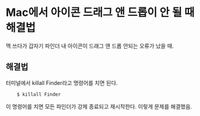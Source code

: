 # Mac에서 아이콘 드래그 앤 드롭이 안 될 때 해결법

맥 쓰다가 갑자기 파인더 내 아이콘이 드래그 앤 드롭 안되는 오류가 났을 때.

## 해결법

터미널에서 killall Finder라고 명령어를 치면 된다.

```
    $ killall Finder
```

이 명령어를 치면 모든 파인더가 강제 종료되고 재시작한다. 이렇게 문제를 해결했음. 

